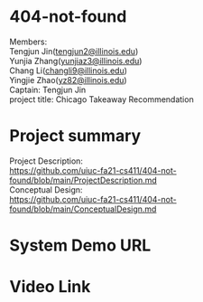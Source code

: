 404-not-found
====================================
Members:<br>
  Tengjun Jin(tengjun2@illinois.edu) <br>
  Yunjia Zhang(yunjiaz3@illinois.edu)<br>
  Chang Li(changli9@illinois.edu)<br>
  Yingjie Zhao(yz82@illinois.edu)<br>
Captain: Tengjun Jin <br>
project title: Chicago Takeaway Recommendation

Project summary
================================
Project Description:  
https://github.com/uiuc-fa21-cs411/404-not-found/blob/main/ProjectDescription.md  
Conceptual Design:  
https://github.com/uiuc-fa21-cs411/404-not-found/blob/main/ConceptualDesign.md

System Demo URL
=============================

Video Link
================================

    
